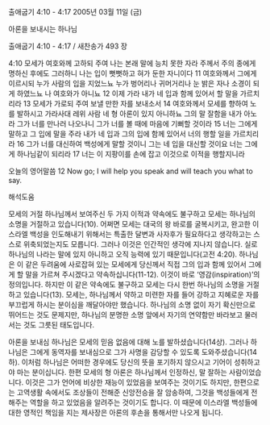 출애굽기 4:10 - 4:17 
2005년 03월 11일 (금)

아론을 보내시는 하나님



출애굽기 4:10 - 4:17 / 새찬송가 493 장


4:10 모세가 여호와께 고하되 주여 나는 본래 말에 능치 못한 자라 주께서 주의 종에게 명하신 후에도 그러하니 나는 입이 뻣뻣하고 혀가 둔한 자니이다 11 여호와께서 그에게 이르시되 누가 사람의 입을 지었느뇨 누가 벙어리나 귀머거리나 눈 밝은 자나 소경이 되게 하였느뇨 나 여호와가 아니뇨 12 이제 가라 내가 네 입과 함께 있어서 할 말을 가르치리라 13 모세가 가로되 주여 보낼 만한 자를 보내소서 14 여호와께서 모세를 향하여 노를 발하시고 가라사대 레위 사람 네 형 아론이 있지 아니하뇨 그의 말 잘함을 내가 아노라 그가 너를 만나러 나오나니 그가 너를 볼 때에 마음에 기뻐할 것이라 15 너는 그에게 말하고 그 입에 말을 주라 내가 네 입과 그의 입에 함께 있어서 너의 행할 일을 가르치리라 16 그가 너를 대신하여 백성에게 말할 것이니 그는 네 입을 대신할 것이요 너는 그에게 하나님같이 되리라 17 너는 이 지팡이를 손에 잡고 이것으로 이적을 행할지니라 

오늘의 영어말씀 
12 Now go; I will help you speak and will teach you what to say.

해석도움





모세의 거절 
하나님께서 보여주신 두 가지 이적과 약속에도 불구하고 모세는 하나님의 소명을 거절하고 있습니다(10). 어쩌면 모세는 대국의 왕 바로를 굴복시키고, 완고한 이스라엘 백성을 인도해내기 위해서는 특출한 달변과 사자후가 필요하다고 생각하고는 스스로 위축되었는지도 모릅니다. 그러나 이것은 인간적인 생각에 지나지 않습니다. 실로 하나님의 나라는 말에 있지 아니하고 오직 능력에 있기 때문입니다(고전 4:20). 하나님은 이 같은 두려움에 사로잡혀 있는 모세에게 당신께서 직접 그의 입과 함께 있어서 그에게 할 말을 가르쳐 주시겠다고 약속하십니다(11-12). 이것이 바로 ‘영감(inspiration)’의 정의입니다. 하지만 이 같은 약속에도 불구하고 모세는 다시 한번 하나님의 소명을 거절하고 있습니다(13). 모세는, 하나님께서 약하고 미련한 자를 들어 강하고 지혜로운 자를 부끄럽게 하시는 분이심을 깨달아야만 했습니다. 하나님의 소명 없이 자기 확신만으로 뛰어드는 것도 문제지만, 하나님의 분명한 소명 앞에서 자기의 연약함만 바라보고 물러서는 것도 그릇된 태도입니다. 

아론을 보내심 
하나님은 모세의 믿음 없음에 대해 노를 발하셨습니다(14상). 그러나 하나님은 그에게 동역자를 보내심으로 그가 사명을 감당할 수 있도록 도와주셨습니다(14하). 이처럼 하나님은 어떠한 경우에도 당신의 뜻을 포기하지 않으시고 기어이 성취하고야 마는 분이십니다. 한편 모세의 형 아론은 하나님께서 인정하신, 말 잘하는 사람이었습니다. 이것은 그가 언어에 비상한 재능이 있었음을 보여주는 것이기도 하지만, 한편으로는 고역생활 속에서도 조상들이 전해준 신앙전승을 잘 암송하여, 그것을 백성들에게 전해주는 역할을 하고 있었음을 알려주는 것이기도 합니다. 이 때문에 이스라엘 백성들에 대한 영적인 책임을 지는 제사장은 아론의 후손을 통해서만 나오게 됩니다.